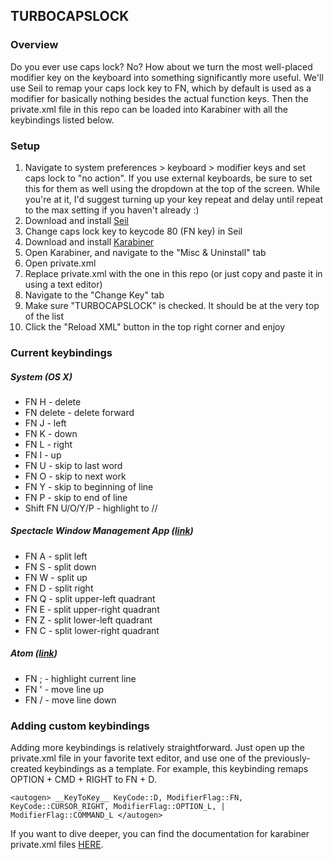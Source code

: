 ## TURBOCAPSLOCK 

### Overview

Do you ever use caps lock? No? How about we turn the most well-placed modifier key on the keyboard into something significantly more useful. We'll use Seil to remap your caps lock key to FN, which by default is used as a modifier for basically nothing besides the actual function keys. Then the private.xml file in this repo can be loaded into Karabiner with all the keybindings listed below.

### Setup

1. Navigate to system preferences > keyboard > modifier keys and set caps lock to "no action". If you use external keyboards, be sure to set this for them as well using the dropdown at the top of the screen. While you're at it, I'd suggest turning up your key repeat and delay until repeat to the max setting if you haven't already :)
2. Download and install [Seil](https://pqrs.org/osx/karabiner/seil.html.en)
3. Change caps lock key to keycode 80 (FN key) in Seil
4. Download and install [Karabiner](https://pqrs.org/osx/karabiner/)
5. Open Karabiner, and navigate to the "Misc & Uninstall" tab
6. Open private.xml
7. Replace private.xml with the one in this repo (or just copy and paste it in using a text editor)
8. Navigate to the "Change Key" tab
9. Make sure "TURBOCAPSLOCK" is checked. It should be at the very top of the list
10. Click the "Reload XML" button in the top right corner and enjoy
 

### Current keybindings

##### System (OS X)
* FN H - delete
* FN delete - delete forward
* FN J - left 
* FN K - down
* FN L - right
* FN I - up
* FN U - skip to last word 
* FN O - skip to next work
* FN Y - skip to beginning of line
* FN P - skip to end of line 
* Shift FN U/O/Y/P - highlight to //

##### Spectacle Window Management App ([link](https://www.spectacleapp.com/))
* FN A - split left
* FN S - split down
* FN W - split up
* FN D - split right
* FN Q - split upper-left quadrant
* FN E - split upper-right quadrant
* FN Z - split lower-left quadrant
* FN C - split lower-right quadrant

##### Atom ([link](https://atom.io/))
* FN ; - highlight current line
* FN ' - move line up
* FN / - move line down

### Adding custom keybindings
Adding more keybindings is relatively straightforward. Just open up the private.xml file in your favorite text editor, and use one of the previously-created keybindings as a template. For example, this keybinding remaps OPTION + CMD + RIGHT to FN + D.

`<autogen>
            __KeyToKey__
            KeyCode::D, ModifierFlag::FN,
            KeyCode::CURSOR_RIGHT, ModifierFlag::OPTION_L, | ModifierFlag::COMMAND_L
        </autogen>`

If you want to dive deeper, you can find the documentation for karabiner private.xml files [HERE](https://pqrs.org/osx/karabiner/xml.html.en).


